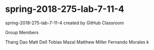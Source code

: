 # spring-2018-275-lab-7-11-4
spring-2018-275-lab-7-11-4 created by GitHub Classroom

Group Members

Thang Dao
Matt Dell
Tobias Mazal
Matthew Miller
Fernando Morales
k
